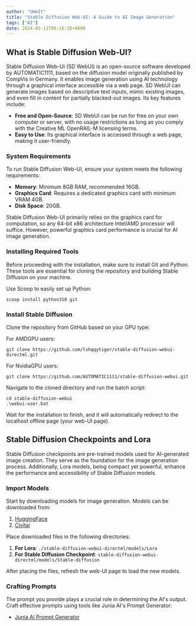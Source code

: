 ```yaml
---
author: "UmmIt"
title: "Stable Diffusion Web-UI: A Guide to AI Image Generation"
tags: ["AI"]
date: 2024-05-11T06:16:20+0800
---
```



## What is Stable Diffusion Web-UI?

Stable Diffusion Web-UI (SD WebUI) is an open-source software developed by AUTOMATIC1111, based on the diffusion model originally published by CompVis in Germany. It enables image generation using AI technology through a graphical interface accessible via a web page. SD WebUI can generate images based on descriptive text inputs, mimic existing images, and even fill in content for partially blacked-out images. Its key features include:

- **Free and Open-Source**: SD WebUI can be run for free on your own computer or server, with no usage restrictions as long as you comply with the Creative ML OpenRAIL-M licensing terms.
- **Easy to Use**: Its graphical interface is accessed through a web page, making it user-friendly.

### System Requirements

To run Stable Diffusion Web-UI, ensure your system meets the following requirements:

- **Memory**: Minimum 8GB RAM, recommended 16GB.
- **Graphics Card**: Requires a dedicated graphics card with minimum VRAM 4GB.
- **Disk Space**: 20GB.

Stable Diffusion Web-UI primarily relies on the graphics card for computation, so any 64-bit x86 architecture Intel/AMD processor will suffice. However, powerful graphics card performance is crucial for AI image generation.

### Installing Required Tools

Before proceeding with the installation, make sure to install Git and Python. These tools are essential for cloning the repository and building Stable Diffusion on your machine.

Use Scoop to easily set up Python:

```shell
scoop install python310 git
```

### Install Stable Diffusion

Clone the repository from GitHub based on your GPU type:

For AMDGPU users:
```shell
git clone https://github.com/lshqqytiger/stable-diffusion-webui-directml.git
```

For NvidiaGPU users:
```shell
git clone https://github.com/AUTOMATIC1111/stable-diffusion-webui.git
```

Navigate to the cloned directory and run the batch script:

```shell
cd stable-diffusion-webui
.\webui-user.bat
```

Wait for the installation to finish, and it will automatically redirect to the localhost offline page (your web-UI page).

## Stable Diffusion Checkpoints and Lora

Stable Diffusion checkpoints are pre-trained models used for AI-generated image creation. They serve as the foundation for the image generation process. Additionally, Lora models, being compact yet powerful, enhance the performance and accessibility of Stable Diffusion models.

### Import Models

Start by downloading models for image generation. Models can be downloaded from:

1. [HuggingFace](https://huggingface.co/models?other=stable-diffusion)
2. [Civitai](https://civitai.com)

Place downloaded files in the following directories:

1. **For Lora**: `./stable-diffusion-webui-directml/models/Lora`
2. **For Stable Diffusion Checkpoint**: `stable-diffusion-webui-directml/models/Stable-diffusion`

After placing the files, refresh the web-UI page to load the new models.

### Crafting Prompts

The prompt you provide plays a crucial role in determining the AI's output. Craft effective prompts using tools like Junia AI's Prompt Generator:

- [Junia AI Prompt Generator](https://www.junia.ai/tools/prompt-generator)
